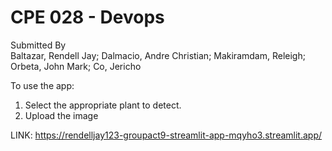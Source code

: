 # CPE 028 - Devops

Submitted By <br>
Baltazar, Rendell Jay; Dalmacio, Andre Christian; Makiramdam, Releigh; Orbeta, John Mark; Co, Jericho <br>

To use the app:

1. Select the appropriate plant to detect.
2. Upload the image

LINK:
https://rendelljay123-groupact9-streamlit-app-mqyho3.streamlit.app/
